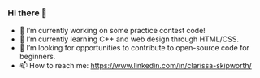 ### Hi there 👋

- 🔭  I’m currently working on some practice contest code!
- 🌱  I’m currently learning C++ and web design through HTML/CSS.
- 🤔  I’m looking for opportunities to contribute to open-source code for beginners.
- 📫  How to reach me: https://www.linkedin.com/in/clarissa-skipworth/

<!--
**cskipworth/cskipworth** is a ✨ _special_ ✨ repository because its `README.md` (this file) appears on your GitHub profile.

Here are some ideas to get you started:

